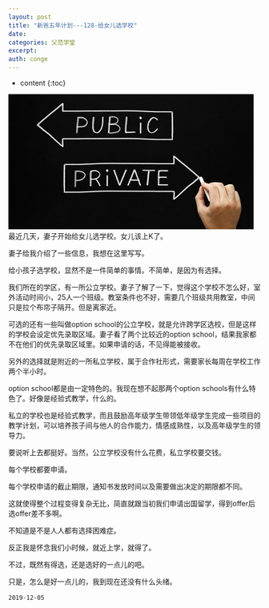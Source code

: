```yaml
---
layout: post
title: "新爸五年计划---128-给女儿选学校"
date:
categories: 父范学堂
excerpt:
auth: conge
---
```

* content
{:toc}

![](/assets/images/父范学堂/118382-963e0f03ddd12186.png)
最近几天，妻子开始给女儿选学校。女儿该上K了。


妻子给我介绍了一些信息，我想在这里写写。

给小孩子选学校，显然不是一件简单的事情。不简单，是因为有选择。

我们所在的学区，有一所公立学校。妻子了解了一下，觉得这个学校不怎么好，室外活动时间小，25人一个班级。教室条件也不好，需要几个班级共用教室，中间只是拉个布帘子隔开。但是离家近。

可选的还有一些叫做option school的公立学校，就是允许跨学区选校，但是这样的学校会设定优先录取区域。妻子看了两个比较近的option school，结果我家都不在他们的优先录取区域里。如果申请的话，不见得能被接收。

另外的选择就是附近的一所私立学校，属于合作社形式，需要家长每周在学校工作两个半小时。

option school都是由一定特色的。我现在想不起那两个option schools有什么特色了。好像是经验式教学，什么的。

私立的学校也是经验式教学，而且鼓励高年级学生带领低年级学生完成一些项目的教学计划，可以培养孩子间与他人的合作能力，情感成熟性，以及高年级学生的领导力。

要说听上去都挺好。当然，公立学校没有什么花费，私立学校要交钱。

每个学校都要申请。

每个学校申请的截止期限，通知书发放时间以及需要做出决定的期限都不同。

这就使得整个过程变得复杂无比，简直就跟当初我们申请出国留学，得到offer后选offer差不多啊。

不知道是不是人人都有选择困难症。

反正我是怀念我们小时候，就近上学，就得了。

不过，既然有得选，还是选好的一点儿的吧。

只是，怎么是好一点儿的，我到现在还没有什么头绪。

```
2019-12-05
```
